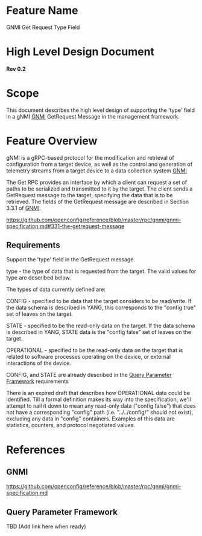 # Feature Name
GNMI Get Request Type Field
# High Level Design Document
#### Rev 0.2

# Scope
This document describes the high level design of supporting the 'type' field in a gNMI [GNMI](#GNMI) GetRequest Message in the management framework.

# Feature Overview

gNMI is a gRPC-based protocol for the modification and retrieval of configuration from a target device, as well as the control and generation of telemetry streams from a target device to a data collection system [GNMI](#GNMI)

The Get RPC provides an interface by which a client can request a set of paths to be serialized and transmitted to it by the target. The client sends a GetRequest message to the target, specifying the data that is to be retrieved. The fields of the GetRequest message are described in Section 3.3.1 of [GNMI](#GNMI).

https://github.com/openconfig/reference/blob/master/rpc/gnmi/gnmi-specification.md#331-the-getrequest-message

## Requirements
Support the 'type' field in the GetRequest message.

type - the type of data that is requested from the target. The valid values for type are described below.

The types of data currently defined are:

CONFIG - specified to be data that the target considers to be read/write. If the data schema is described in YANG, this corresponds to the "config true" set of leaves on the target.

STATE - specified to be the read-only data on the target. If the data schema is described in YANG, STATE data is the "config false" set of leaves on the target.

OPERATIONAL - specified to be the read-only data on the target that is related to software processes operating on the device, or external interactions of the device.

CONFIG, and STATE are already described in the [Query Parameter Framework](#query-parameter-framework) requirements

There is an expired draft that describes how OPERATIONAL data could be identified. Till a formal definition makes its way into the specification, we'll attempt to nail it down to mean any read-only data ("config false") that does not have a corresponding "config" path (i.e. "../../config/<data>" should not exist), excluding any data in "config" containers. Examples of this data are statistics, counters, and protocol negotiated values.

# References

## GNMI

https://github.com/openconfig/reference/blob/master/rpc/gnmi/gnmi-specification.md

## Query Parameter Framework

TBD (Add link here when ready)

